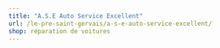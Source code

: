 ```yaml
---
title: "A.S.E Auto Service Excellent"
url: /le-pre-saint-gervais/a-s-e-auto-service-excellent/
shop: réparation de voitures
---
```

